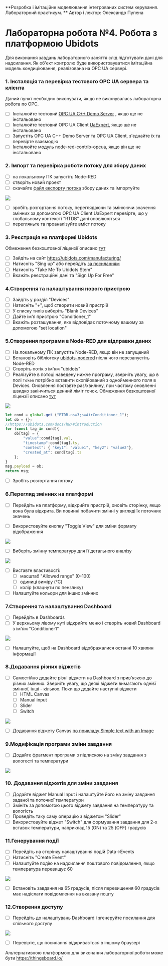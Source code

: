 **Розробка і імітаційне моделювання інтегрованих систем керування. Лабораторний практикум. ** Автор і лектор: Олександр Пупена 

# Лабораторна робота №4. Робота з платформою Ubidots 

Для виконання завдань лабораторного заняття слід підготувати дані для надсилання. Як об'єкт контролю буде використовуватися імітаційна модель кондиціювання, реалізована на OPC UA сервері. 

### 1. Інсталяція та перевірка тестового OPC UA сервера та клієнта

Даний пункт необхідно виконувати, якщо не виконувалась лабораторна робота по OPC.

- [ ] Інсталюйте тестовий [OPC UA C++ Demo Server](https://www.unified-automation.com/downloads/opc-ua-servers.html) , якщо ще не інстальовано
- [ ] Інсталюйте тестовий OPC UA Client [UaExpert](https://www.unified-automation.com/downloads/opc-ua-clients.html), якщо ще не інстальовано
- [ ] Запустіть OPC UA C++ Demo Server та OPC UA Client, з'єднайте їх та перевірте взаємодію
- [ ] Інсталюйте модуль node-red-contrib-opcua, якщо він ще не інстальовано

### 2. Імпорт та перевірка роботи потоку для збору даних

- [ ] на локальному ПК запустіть Node-RED
- [ ] створіть новий проект
- [ ] скачайте [файл експорту потока](https://drive.google.com/file/d/1sG11-TY4EOX3Sk9N1mJyQCGGNj01NExx/view) збору даних та імпортуйте

![](media0/1.png)

- [ ] зробіть розгортання потоку, переглядаючи та змінюючи значення змінних за допомогою OPC UA Client UaExpert перевірте, що у глобальному контексті "RTDB" дані оновлюються
- [ ] перегляньте та проаналізуйте вміст потоку

### 3. Реєстрація на платформі Ubidots

Обмеження безкоштовної ліцензії описано [тут](https://help.ubidots.com/en/articles/639806-what-is-the-difference-between-ubidots-and-ubidots-stem)

- [ ] Зайдіть на сайт  <https://ubidots.com/manufacturing/>
- [ ] Натисніть "Sing up" або перейдіть [за посиланням](https://industrial.ubidots.com/accounts/signup_industrial/)
- [ ] Натисніть "Take Me To Ubidots Stem"
- [ ] Вкажіть реєстраційні дані та "Sign Up For Free"

### 4.Створення та налаштування нового пристрою

- [ ] Зайдіть у розділ "Devices"
- [ ] Натисніть "+", щоб створити новий пристрій
- [ ] У списку типів виберіть "Blank Devices"
- [ ] Дайте ім'я пристрою "Conditioner_1"
- [ ] Вкажіть розташування, яке відповідає поточному вашому за допомогою "set location"

### 5.Створення програми в Node-RED для відправки даних

- [ ] На локальному ПК запустіть Node-RED, якщо він не запущений
- [ ] Встановіть бібліотеку [ubidots-nodered](https://flows.nodered.org/node/ubidots-nodered) після чого перезапустіть Node-RED
- [ ] Створіть потік з ім'ям "ubidots"
- [ ] Реалізуйте в потоці наведену нижче програму, зверніть увагу, що в полі `Token` потрібно вставити скопійований з однойменного поля в Devices. Оновлення поставте раз/хвилину, при частому оновленні швидко закінчиться денний ліміт точок. Обмеження безкоштовної ліцензії описано [тут](https://help.ubidots.com/en/articles/639806-what-is-the-difference-between-ubidots-and-ubidots-stem)    

 ![](media0/31.png)  

```js
let cond = global.get ("RTDB.ns=3;s=AirConditioner_1");
let ob = {};
//https://ubidots.com/docs/hw/#introduction
for (const tag in cond){
    ob[tag] = {
        "value":cond[tag].val,
        "timestamp":cond[tag].ts,
        "context": { "key1": "value1", "key2": "value2"}, 
        "created_at": cond[tag].ts
    };
}
msg.payload = ob;
return msg;  
```

- [ ] Зробіть розгортання потоку

### 6.Перегляд змінних на платформі 

- [ ] Перейдіть на платформу, відкрийте пристрій, оновіть сторінку, якщо вона була відкрита. Ви повинні побачити змінні у вигляді їх поточних значень

- [ ] Використовуйте кнопку "Toggle View" для зміни формату відображення

![](media0/32.png) 

- [ ] Виберіть змінну температуру для її детального аналізу 

![](media0/33.png)

- [ ] Виставте властивості:
  - [ ] масштаб "Allowed range" (0-100)
  - [ ] одиниці виміру  (°С)
  - [ ] колір (клацнути по пензлику)
- [ ] Налаштуйте кольори для інших змінних  

### 7.Створення та налаштування Dashboard 

- [ ] Перейдіть в Dashboards
- [ ] У верхньому лівому куті відкрийте меню і створіть новий Dashboard з ім'ям "Conditioner1"

![](media0/34.png)

- [ ] Налаштуйте, щоб на Dashboard відображалися останні 10 хвилин інформації

### 8.Додавання різних віджетів

- [ ] Самостійно додайте різні віджети на Dashboard з прив'язкою до різних змінних. Зверніть увагу, що деякі віджети вимагають однієї змінної, інші - кількох. Поки що додайте наступні віджети
  - [ ] HTML Canvas
  - [ ] Manual input
  - [ ] Slider
  - [ ] Switch

![](media0/35.png)

- [ ] Додавання віджету Canvas  [по прикладу Simple text with an Image](https://help.ubidots.com/en/articles/754634-html-canvas-widget-examples)

### 9.Модифікація програми зміни завдання

- [ ] Додайте фрагмент програми з підпискою на зміну завдання з вологості та температури

![](media0/36.png)

### 10. Додавання віджетів для зміни завдання

- [ ] Додайте віджет Manual Input і налаштуйте його на зміну завдання заданої та поточної температури
- [ ] Змініть за допомогою цього віджету завдання на температуру та вологість
- [ ] Проведіть таку саму операцію з віджетом "Slider"
- [ ] Використовуйте віджет "Switch" для формування завдання для 2-х вставок температури, наприклад 15 (ON) та 25 (OFF) градусів

### 11.Генерування події 

- [ ] Перейдіть на сторінку налаштування подій Data->Events
- [ ] Натисніть "Create Event"
- [ ] Налаштуйте подію на надсилання поштового повідомлення, якщо температура перевищує 60

![](media0/37.png)

- [ ] Встановіть завдання на 65 градусів, після перевищення 60 градусів має надіслати повідомлення на вказану пошту 

### 12.Створення доступу  

- [ ] Перейдіть до налаштувань Dashboard і згенеруйте посилання для спільного доступу

![](media0/38.png)

- [ ] Перевірте, що посилання відкривається в іншому браузері



Альтернативною платформою для виконання лабораторної роботи може бути https://thingsboard.io/ 